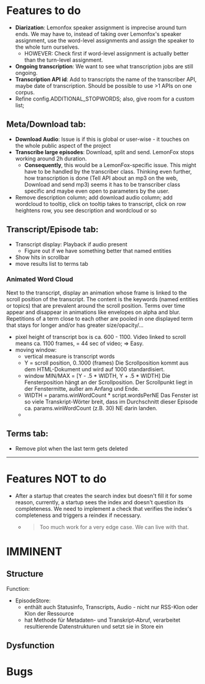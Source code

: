 # Features to do

- **Diarization**: Lemonfox speaker assignment is imprecise around turn ends. We may have to, instead of taking over 
  Lemonfox's speaker assignment, use the word-level assignments and assign the speaker to the whole turn ourselves.
  - HOWEVER: Check first if word-level assignment is actually better than the turn-level assignment.
- **Ongoing transcription**: We want to see what transcription jobs are still ongoing.
- **Transcription API id**: Add to transcripts the name of the transcriber API, maybe date of transcription. Should be 
  possible to use >1 APIs on one corpus.
- Refine config.ADDITIONAL_STOPWORDS; also, give room for a custom list;

## Meta/Download tab:

- **Download Audio**: Issue is if this is global or user-wise - it touches on the whole public aspect of the project
- **Transcribe large episodes**: Download, split and send. LemonFox stops working around 2h duration.
  - **Consequently**, this would be a LemonFox-specific issue. This might have to be handled by the transcriber 
    class. Thinking even further, how transcription is done (Tell API about an mp3 on the web, Download and send mp3)
    seems it has to be transcriber class specific and maybe even open to parameters by the user.
- Remove description column; add download audio column; add wordcloud to tooltip, click on tooltip takes to transcript, click on row heightens row, you see description and wordcloud or so

## Transcript/Episode tab:

- Transcript display: Playback if audio present
  - Figure out if we have something better that named entities
- Show hits in scrollbar
- move results list to terms tab

### Animated Word Cloud

Next to the transcript, display an animation whose frame is linked to the scroll position of the transcript. The content is the keywords (named entities or topics) that are prevalent around the scroll position. Terms over time appear and disappear in animations like envelopes on alpha and blur. Repetitions of a term close to each other are pooled in one displayed term that stays for longer and/or has greater size/opacity/...

- pixel height of transcript box is ca. 600 - 1100. Video linked to scroll means ca. 1100 frames, = 44 sec of video; => Easy.
- moving window:
  - vertical measure is transcript words
  - Y = scroll position, 0..1000 (frames)
    Die Scrollposition kommt aus dem HTML-Dokument und wird auf 1000 standardisiert.
  - window MIN/MAX = [Y - .5 * WIDTH, Y + .5 * WIDTH]
    Die Fensterposition hängt an der Scrollposition. Der Scrollpunkt liegt in der Fenstermitte, außer am Anfang und Ende.
  - WIDTH = params.winWordCount * script.wordsPerNE
    Das Fenster ist so viele Transkript-Wörter breit, dass im Durchschnitt dieser Episode ca. params.winWordCount (z.B. 30) NE darin landen.
  - 


## Terms tab:

- Remove plot when the last term gets deleted

---

# Features NOT to do

- After a startup that creates the search index but doesn't fill it for some reason, currently, a startup sees the 
  index and doesn't question its completeness. We need to implement a check that verifies the index's completeness 
  and triggers a reindex if necessary.  
  - > Too much work for a very edge case. We can live with that.
  
# IMMINENT

## Structure

Function:

- EpisodeStore:
  - enthält auch Statusinfo, Transcripts, Audio - nicht nur RSS-Klon oder Klon der Ressource
  - hat Methode für Metadaten- und Transkript-Abruf, verarbeitet resultierende Datenstrukturen und setzt sie in Store ein

## Dysfunction

# Bugs

